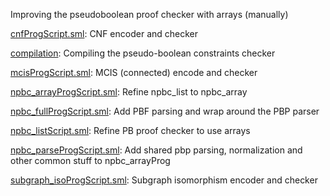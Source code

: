 Improving the pseudoboolean proof checker with arrays (manually)

[cnfProgScript.sml](cnfProgScript.sml):
CNF encoder and checker

[compilation](compilation):
Compiling the pseudo-boolean constraints checker

[mcisProgScript.sml](mcisProgScript.sml):
MCIS (connected) encode and checker

[npbc_arrayProgScript.sml](npbc_arrayProgScript.sml):
Refine npbc_list to npbc_array

[npbc_fullProgScript.sml](npbc_fullProgScript.sml):
Add PBF parsing and wrap around the PBP parser

[npbc_listScript.sml](npbc_listScript.sml):
Refine PB proof checker to use arrays

[npbc_parseProgScript.sml](npbc_parseProgScript.sml):
Add shared pbp parsing, normalization and other common stuff to npbc_arrayProg

[subgraph_isoProgScript.sml](subgraph_isoProgScript.sml):
Subgraph isomorphism encoder and checker
